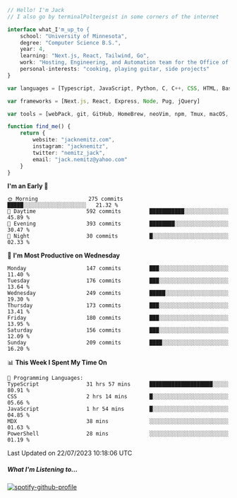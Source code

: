 ```typescript
// Hello! I'm Jack
// I also go by terminalPoltergeist in some corners of the internet

interface what_I'm_up_to {
    school: "University of Minnesota",
    degree: "Computer Science B.S.",
    year: 4,
    learning: "Next.js, React, Tailwind, Go",
    work: "Hosting, Engineering, and Automation team for the Office of Information Technology at UMN",
    personal-interests: "cooking, playing guitar, side projects"
}

var languages = [Typescript, JavaScript, Python, C, C++, CSS, HTML, Bash, VimScript]

var frameworks = [Next.js, React, Express, Node, Pug, jQuery]

var tools = [webPack, git, GitHub, HomeBrew, neoVim, npm, Tmux, macOS, Ubuntu, Docker, Nginx, Cloudflare, DigitalOcean]

function find_me() {
    return {
        website: "jacknemitz.com",
        instagram: "jacknemitz",
        twitter: "nemitz_jack",
        email: "jack.nemitz@yahoo.com"
    }
}
```

<!--START_SECTION:waka-->
**I'm an Early 🐤** 

```text
🌞 Morning                275 commits         █████░░░░░░░░░░░░░░░░░░░░   21.32 % 
🌆 Daytime                592 commits         ███████████░░░░░░░░░░░░░░   45.89 % 
🌃 Evening                393 commits         ████████░░░░░░░░░░░░░░░░░   30.47 % 
🌙 Night                  30 commits          █░░░░░░░░░░░░░░░░░░░░░░░░   02.33 % 
```
📅 **I'm Most Productive on Wednesday** 

```text
Monday                   147 commits         ███░░░░░░░░░░░░░░░░░░░░░░   11.40 % 
Tuesday                  176 commits         ███░░░░░░░░░░░░░░░░░░░░░░   13.64 % 
Wednesday                249 commits         █████░░░░░░░░░░░░░░░░░░░░   19.30 % 
Thursday                 173 commits         ███░░░░░░░░░░░░░░░░░░░░░░   13.41 % 
Friday                   180 commits         ███░░░░░░░░░░░░░░░░░░░░░░   13.95 % 
Saturday                 156 commits         ███░░░░░░░░░░░░░░░░░░░░░░   12.09 % 
Sunday                   209 commits         ████░░░░░░░░░░░░░░░░░░░░░   16.20 % 
```


📊 **This Week I Spent My Time On** 

```text
💬 Programming Languages: 
TypeScript               31 hrs 57 mins      ████████████████████░░░░░   80.91 % 
CSS                      2 hrs 14 mins       █░░░░░░░░░░░░░░░░░░░░░░░░   05.66 % 
JavaScript               1 hr 54 mins        █░░░░░░░░░░░░░░░░░░░░░░░░   04.85 % 
MDX                      38 mins             ░░░░░░░░░░░░░░░░░░░░░░░░░   01.63 % 
PowerShell               28 mins             ░░░░░░░░░░░░░░░░░░░░░░░░░   01.19 % 
```


 Last Updated on 22/07/2023 10:18:06 UTC
<!--END_SECTION:waka-->

##### What I'm Listening to...

[![spotify-github-profile](https://spotify-github-profile.vercel.app/api/view?uid=jack.nemitz&cover_image=true&show_offline=true&bar_color=53b14f&bar_color_cover=false&background_color=121212FF)](https://spotify-github-profile.vercel.app/api/view?uid=jack.nemitz&redirect=true)

